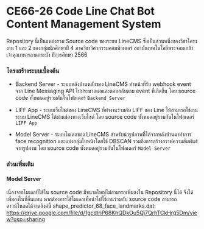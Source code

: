 # CE66-26 Code Line Chat Bot Content Management System
Repository นี้เป็นแหล่งรวม Source code ของระบบ LineCMS ซึ่งเป็นส่วนหนึ่งของวิชาโครงงาน 1 และ 2 ของกลุ่มนักศึกษาปี 4 ภาควิชาวิศวกรรมคอมพิวเตอร์ สถาบันเทคโนโลยีพระจอมเกล้าเจ้าคุณทหารลาดกระบัง ปีการศึกษา 2566  

### โครงสร้างระบบเบื้องต้น
- Backend Server -
ระบบหลังบ้านหลักของ LineCMS ทำหน้าที่รับ webhook event จาก Line Messaging API ไปประมวลผลและตอบกลับตาม event ที่เกิดขึ้น โดย source code ทั้งหมดอยู่รวมกันในโฟลเดอร์ `Backend Server`

- LIFF App -
ระบบเว็บไซต์ของ LineCMS ที่ทำงานร่วมกับ LIFF ของ Line ให้สามารถใช้งานระบบ LineCMS ได้ผ่านช่องทางเว็บไซต์ โดย source code ทั้งหมดอยู่รวมกันในโฟลเดอร์ `LIFF App`

- Model Server -
ระบบโมเดลของ LineCMS สำหรับนำรูปภาพที่ได้จากหลังบ้านมาทำการ face recognition และแบ่งกลุ่มใบหน้าโดยใช้ DBSCAN รวมถึงการสร้างกราฟความสัมพันธ์จากรูปภาพ โดย source code ทั้งหมดอยู่รวมกันในโฟลเดอร์ `Model Server`

### ส่วนเพิ่มเติม
#### Model Server
เนื่องจากโมเดลที่ใช้ใน source code มีขนาดใหญ่ไม่สามารถเพิ่มลงใน Repository นี้ได้ จึงได้เพิ่มลงในที่อื่นแทน หากต้องการใช้โมเดลเพื่อนำไปใช้งานร่วมกับ source code สามารถดาวน์โหลดได้จาดลิงค์นี้
shape_predictor_68_face_landmarks.dat: https://drive.google.com/file/d/1gcdIriP68KhQDkOu5Qj7QrhTCkHrg5Dm/view?usp=sharing
